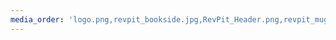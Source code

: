 ```yaml
---
media_order: 'logo.png,revpit_bookside.jpg,RevPit_Header.png,revpit_mug.jpg,revpit_notebook.jpg'
---
```


